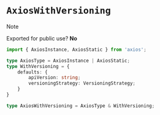 # `AxiosWithVersioning`

> [!NOTE]
> Exported for public use? **No**

```typescript
import { AxiosInstance, AxiosStatic } from 'axios';

type AxiosType = AxiosInstance | AxiosStatic;
type WithVersioning = {
    defaults: {
        apiVersion: string;
        versioningStrategy: VersioningStrategy;
    }
}

type AxiosWithVersioning = AxiosType & WithVersioning;
```